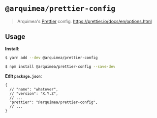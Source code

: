 # `@arquimea/prettier-config`

>Arquimea's [Prettier](https://prettier.io) config.
>https://prettier.io/docs/en/options.html
## Usage

**Install**:

```bash
$ yarn add --dev @arquimea/prettier-config

$ npm install @arquimea/prettier-config --save-dev
```

**Edit `package.json`**:

```jsonc
{
  // "name": "whatever",
  // "version": "X.Y.Z",
  // ...
  "prettier": "@arquimea/prettier-config",
  // ...
}